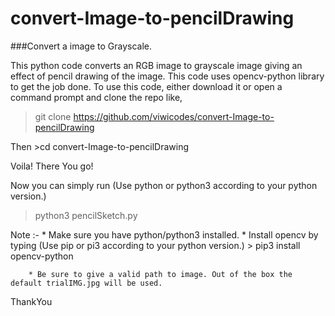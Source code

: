 # convert-Image-to-pencilDrawing
###Convert a image to Grayscale.

This python code converts an RGB image to grayscale image giving an effect of pencil drawing of the image.
This code uses opencv-python library to get the job done.
To use this code, either download it or open a command prompt and clone the repo like,

> git clone https://github.com/viwicodes/convert-Image-to-pencilDrawing


Then >cd convert-Image-to-pencilDrawing

Voila! There You go!

Now you can simply run  (Use python or python3 according to your python version.)
  > python3 pencilSketch.py 


Note :- * Make sure you have python/python3 installed.
        * Install opencv by typing  (Use pip or pi3 according to your python version.)
          > pip3 install opencv-python
          
        * Be sure to give a valid path to image. Out of the box the default trialIMG.jpg will be used.

ThankYou
